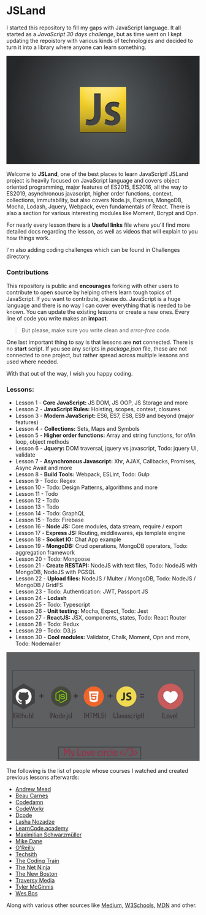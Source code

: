 # JSLand
I started this repository to fill my gaps with JavaScript language. It all started as a *JavaScript 30 days challenge*, but as time went on I kept updating the repoistory with various kinds of technologies and decided to turn it into a library where anyone can learn something.  

![](readMe_img/js-logo.jpg)

Welcome to **JSLand**, one of the best places to learn JavaScript! 
JSLand project is heavily focused on JavaScript language and covers object oriented programming, major features of ES2015, ES2016, all the way to ES2019, asynchronous javascript, higher order functions, context, collections, immutability, but also covers Node.js, Express, MongoDB, Mocha, Lodash, Jquery, Webpack, even fundamentals of React. 
There is also a section for various interesting modules like Moment, Bcrypt and Opn.

For nearly every lesson there is a __Useful links__ file where you'll find more detailed docs regarding the lesson,
as well as videos that will explain to you how things work. 

I'm also adding coding challenges which can be found in Challenges directory.

### Contributions

This repository is public and __encourages__ forking with other users to contribute to open source by helping others learn
tough topics of JavaScript.
If you want to contribute, please do. JavaScript is a huge language and there is no way I can cover everything that is needed to be known. You can update the existing lessons or create a new ones. Every line of code you write makes an __impact__.

> But please, make sure you write clean and *error-free* code.

One last important thing to say is that lessons are **not** connected. 
There is no **start** script. If you see any scripts in *package.json* file, these are not connected to one project, but rather spread across multiple lessons and used where needed.


With that out of the way, I wish you happy coding. 

### Lessons: 
* Lesson 1 - **Core JavaScript:** JS DOM, JS OOP, JS Storage and more
* Lesson 2 - **JavaScript Rules:** Hoisting, scopes, context, closures
* Lesson 3 - **Modern JavaScript:** ES6, ES7, ES8, ES9 and beyond (major features)
* Lesson 4 - **Collections:** Sets, Maps and Symbols
* Lesson 5 - **Higher order functions:** Array and string functions, for of/in loop, object methods
* Lesson 6 - **Jquery:** DOM traversal, jquery vs javascript, Todo: jquery UI, validate
* Lesson 7 - **Asynchronous Javascript:** Xhr, AJAX, Callbacks, Promises, Async Await and more
* Lesson 8 - **Build Tools:** Webpack, ESLint, Todo: Gulp
* Lesson 9 - Todo: Regex
* Lesson 10 - Todo: Design Patterns, algorithms and more
* Lesson 11 - Todo
* Lesson 12 - Todo
* Lesson 13 - Todo
* Lesson 14 - Todo: GraphQL
* Lesson 15 - Todo: Firebase
* Lesson 16 - **Node JS:** Core modules, data stream, require / export
* Lesson 17 - **Express JS:** Routing, middlewares, ejs template engine
* Lesson 18 - **Socket IO:** Chat App example 
* Lesson 19 - **MongoDB:** Crud operations, MongoDB operators, Todo: aggregation framework
* Lesson 20 - Todo: Mongoose
* Lesson 21 - **Create RESTAPI:** NodeJS with text files, Todo: NodeJS with MongoDB, NodeJS with PGSQL
* Lesson 22 - **Upload files:** NodeJS / Multer / MongoDB, Todo: NodeJS / MongoDB / GridFS
* Lesson 23 - Todo: Authentication: JWT, Passport JS
* Lesson 24 - **Lodash**
* Lesson 25 - Todo: Typescript 
* Lesson 26 - **Unit testing**: Mocha, Expect, Todo: Jest
* Lesson 27 - **ReactJS:** JSX, components, states, Todo: React Router
* Lesson 28 - Todo: Redux
* Lesson 29 - Todo: D3.js
* Lesson 30 - **Cool modules:** Validator, Chalk, Moment, Opn and more, Todo: Nodemailer

![](readMe_img/js-git-node.jpg)

The following is the list of people whose courses I watched and created previous lessons afterwards:
* [Andrew Mead](https://www.youtube.com/user/andrewjosephmead1/feed?disable_polymer=1)
* [Beau Carnes](https://www.youtube.com/channel/UC8butISFwT-Wl7EV0hUK0BQ)
* [Codedamn](https://www.youtube.com/channel/UCJUmE61LxhbhudzUugHL2wQ)
* [CodeWorkr](https://www.youtube.com/channel/UCfYTu_qAO5T7a-8rC_74Ypw)
* [Dcode](https://www.youtube.com/channel/UCjX0FtIZBBVD3YoCcxnDC4g)
* [Lasha Nozadze](https://www.udemy.com/the-ultimate-javascript-course-build-real-world-apps2018/)
* [LearnCode.academy](https://www.youtube.com/channel/UCVTlvUkGslCV_h-nSAId8Sw)
* [Maximilian Schwarzmüller](https://www.youtube.com/channel/UCSJbGtTlrDami-tDGPUV9-w)
* [Mike Dane](https://www.youtube.com/channel/UCvmINlrza7JHB1zkIOuXEbw)
* [O'Reilly](https://www.youtube.com/channel/UC3BGlwmI-Vk6PWyMt15dKGw)
* [Techsith](https://www.youtube.com/channel/UCbGZKLIHpox2l0whz6_RYyg)
* [The Coding Train](https://www.youtube.com/channel/UCvjgXvBlbQiydffZU7m1_aw)
* [The Net Ninja](https://www.youtube.com/channel/UCW5YeuERMmlnqo4oq8vwUpg)
* [The New Boston](https://www.youtube.com/channel/UCJbPGzawDH1njbqV-D5HqKw)
* [Traversy Media](https://www.youtube.com/user/TechGuyWeb)
* [Tyler McGinnis](https://www.youtube.com/channel/UCbAn7pVK2VIyo-UysfWGdZQ)
* [Wes Bos](https://www.youtube.com/channel/UCoebwHSTvwalADTJhps0emA)

Along with various other sources like [Medium](https://medium.com), [W3Schools](https://www.w3schools.com), [MDN](https://developer.mozilla.org) and other.
